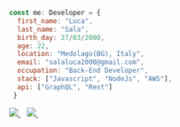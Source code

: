 
```Javascript
const me: Developer = {
  first_name: "Luca",
  last_name: "Sala",
  birth_day: 27/03/2000,
  age: 22,
  location: "Medolago(BG), Italy",
  email: "salaluca2000@gmail.com",
  occupation: "Back-End Developer",
  stack: ["Javascript", "NodeJs", "AWS"],
  api: ["GraphQL", "Rest"]
 }
 ```

<p>
  
  <a href="https://www.linkedin.com/in/luca-sala-580b51203/">
    <img src="https://img.shields.io/badge/linkedin-%230077B5.svg?&style=for-the-badge&logo=linkedin&logoColor=white" />
  </a>&nbsp;&nbsp;
  <a href="mailto:salaluca2000@gmail.com">
    <img src="https://img.shields.io/badge/Gmail-D14836?style=for-the-badge&logo=gmail&logoColor=white" />        
  </a>&nbsp;&nbsp;
  
</p>
